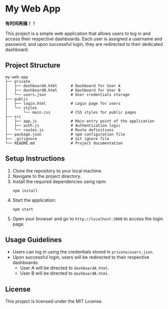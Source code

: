 # My Web App

**有时间再搞！！**

This project is a simple web application that allows users to log in and access their respective dashboards. Each user is assigned a username and password, and upon successful login, they are redirected to their dedicated dashboard.

## Project Structure

```
my-web-app
├── private
│   ├── dashboardA.html      # Dashboard for User A
│   ├── dashboardB.html      # Dashboard for User B
│   └── users.json           # User credentials storage
├── public
│   ├── login.html           # Login page for users
│   └── styles
│       └── main.css         # CSS styles for public pages
├── src
│   ├── app.js               # Main entry point of the application
│   ├── auth.js              # Authentication logic
│   └── routes.js            # Route definitions
├── package.json             # npm configuration file
├── .gitignore               # Git ignore file
└── README.md                # Project documentation
```

## Setup Instructions

1. Clone the repository to your local machine.
2. Navigate to the project directory.
3. Install the required dependencies using npm:
   ```
   npm install
   ```
4. Start the application:
   ```
   npm start
   ```
5. Open your browser and go to `http://localhost:3000` to access the login page.

## Usage Guidelines

- Users can log in using the credentials stored in `private/users.json`.
- Upon successful login, users will be redirected to their respective dashboards:
  - User A will be directed to `dashboardA.html`.
  - User B will be directed to `dashboardB.html`.

## License

This project is licensed under the MIT License.